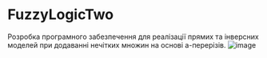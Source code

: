 # FuzzyLogicTwo
Розробка програмного забезпечення для реалізації прямих та інверсних моделей при додаванні нечітких множин на основі а-перерізів.
![image](https://github.com/inaprel3/FuzzyLogicTwo/assets/97917919/29d68449-99dc-4ea7-a4cc-e6ea6b9bcf7b)
